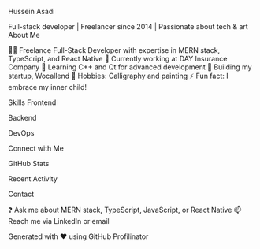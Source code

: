 Hussein Asadi

Full-stack developer | Freelancer since 2014 | Passionate about tech & art
About Me

👨‍💻 Freelance Full-Stack Developer with expertise in MERN stack, TypeScript, and React Native
🚀 Currently working at DAY Insurance Company
🌱 Learning C++ and Qt for advanced development
🔭 Building my startup, Wocallend
🎨 Hobbies: Calligraphy and painting
⚡ Fun fact: I embrace my inner child!

Skills
Frontend

Backend

DevOps

Connect with Me

GitHub Stats

Recent Activity

Contact

❓ Ask me about MERN stack, TypeScript, JavaScript, or React Native
📫 Reach me via LinkedIn or email


Generated with ❤️ using GitHub Profilinator
